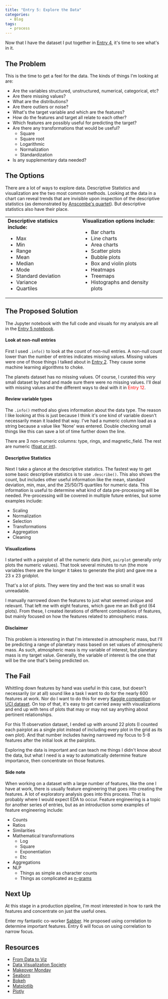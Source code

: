 ```yaml
---
title: "Entry 5: Explore the Data"
categories:
  - Blog
tags:
  - process
---
```


Now that I have the dataset I put together in [Entry 4](https://julielinx.github.io/blog/get_data/), it's time to see what's in it.

## The Problem

This is the time to get a feel for the data. The kinds of things I'm looking at are:

- Are the variables structured, unstructured, numerical, categorical, etc?
- Are there missing values?
- What are the distributions?
- Are there outliers or noise?
- What's the target variable and which are the features?
- How do the features and target all relate to each other?
- Which features are possibly useful for predicting the target?
- Are there any transformations that would be useful?
  - Square
  - Square root
  - Logarithmic
  - Normalization
  - Standardization
- Is any supplementary data needed?

## The Options

There are a lot of ways to explore data. Descriptive Statistics and visualization are the two most common methods. Looking at the data in a chart can reveal trends that are invisible upon inspection of the descriptive statistics (as demonstrated by [Anscombe's quartet](https://en.wikipedia.org/wiki/Anscombe%27s_quartet)). But descriptive statistics also have their place.

<table>
    <tr>
        <td><b>Descriptive statisics include:</b>
            <ul>
                <li>Max</li>
                <li>Min</li>
                <li>Range</li>
                <li>Mean</li>
                <li>Median</li>
                <li>Mode</li>
                <li>Standard deviation</li>
                <li>Variance</li>
                <li>Quartiles</li>
            </ul>
        </td>
        <td><b>Visualization options include:</b>
            <ul>
                <li>Bar charts</li>
                <li> Line charts</li>
                <li>Area charts</li>
                <li>Scatter plots</li>
                <li>Bubble plots</li>
                <li>Box and violin plots</li>
                <li>Heatmaps</li>
                <li>Treemaps</li>
                <li>Histographs and density plots</li>
            </ul>
        </td>
    </tr>
</table>

## The Proposed Solution

The Jupyter notebook with the full code and visuals for my analysis are all in the [Entry 5 notebook](https://github.com/julielinx/datascience_diaries/blob/master/01_ml_process/05_nb_EDA_viz.ipynb).

#### Look at non-null entries

First I used `.info()` to look at the count of non-null entries. A non-null count lower than the number of entries indicates missing values. Missing values were one of those things I talked about in [Entry 2](https://julielinx.github.io/blog/define_process/). They cause some machine learning algorithms to choke.

The planets dataset has no missing values. Of course, I curated this *very* small dataset by hand and made sure there were no missing values. I'll deal with missing values and the different ways to deal with it in <font color="red">Entry 12</font>.

#### Review variable types

The `.info()` method also gives information about the data type. The reason I like looking at this is just because I think it's one kind of variable doesn't necessarily mean it loaded that way. I've had a numeric column load as a string because a value like 'None' was entered. Double checking small things like this can save a lot of time further down the line.

There are 3 non-numeric columns: type, rings, and magnetic_field. The rest are numeric ([float or int](https://realpython.com/python-data-types/)).

#### Descriptive Statistics

Next I take a glance at the descriptive statistics. The fastest way to get some basic descriptive statistics is to use `.describe()`.  This also shows the count, but includes other useful information like the mean, standard deviation, min, max, and the 25/50/75 quartiles for numeric data. This information is useful to determine what kind of data pre-processing will be needed. Pre-processing will be covered in multiple future entries, but some examples include:

- Scaling
- Normalization
- Selection
- Transformations
- Aggregation
- Cleaning

#### Visualizations

I started with a pairplot of all the numeric data (hint, `pairplot` generally only plots the numeric values). That took several minutes to run (the more variables there are the longer it takes to generate the plot) and gave me a 23 x 23 gridplot.

That's a lot of plots. They were tiny and the text was so small it was unreadable.

I manually narrowed down the features to just what seemed unique and relevant. That left me with eight features, which gave me an 8x8 grid (64 plots). From these, I created iterations of different combinations of features, but mainly focused on how the features related to atmospheric mass.

#### Disclaimer

This problem is interesting in that I'm interested in atmospheric mass, but I'll be predicting a range of planetary mass based on set values of atmospheric mass. As such, atmospheric mass is my variable of interest, but planetary mass is my target value. Generally, the variable of interest is the one that will be the one that's being predicted on.

## The Fail

Whittling down features by hand was useful in this case, but doesn't necessarily (or at all) sound like a task I want to do for the nearly 600 features at work. Nor do I want to do this for every [Kaggle competition](https://www.kaggle.com/competitions) or [UCI dataset](https://archive.ics.uci.edu/ml/datasets.php). On top of that, it's easy to get carried away with visualizations and end up with tens of plots that may or may not say anything about pertinent relationships.

For this 11 observation dataset, I ended up with around 22 plots (I counted each pairplot as a single plot instead of including every plot in the grid as its own plot). And that number includes having narrowed my focus to 5-8 features after the initial look at the pairplots.

Exploring the data is important and can teach me things I didn't know about the data, but what I need is a way to automatically determine feature importance, then concentrate on those features.

#### Side note

When working on a dataset with a large number of features, like the one I have at work, there is usually feature engineering that goes into creating the features. A lot of exploratory analysis goes into this process. That is probably where I would expect EDA to occur. Feature engineering is a topic for another series of entries, but as an introduction some examples of feature engineering include:

- Counts
- Ratios
- Similarities
- Mathematical transformations
  - Log
  - Square
  - Exponentiation
  - Etc
- Aggregations
- NLP
  - Things as simple as character counts
  - Things as complicated as [n-grams](https://en.wikipedia.org/wiki/N-gram)

## Next Up

At this stage in a production pipeline, I'm most interested in how to rank the features and concentrate on just the useful ones.

Enter my fantastic co-worker [Sabber](https://medium.com/@sabber). He proposed using correlation to determine important features. Entry 6 will focus on using correlation to narrow focus.

## Resources

- [From Data to Viz](https://www.data-to-viz.com/)
- [Data Visualization Society](https://www.datavisualizationsociety.com/challenge)
- [Makeover Monday](https://www.makeovermonday.co.uk/)
- [Seaborn](https://seaborn.pydata.org/tutorial.html)
- [Bokeh](https://docs.bokeh.org/en/latest/index.html)
- [Matplotlib](https://matplotlib.org/contents.html)
- [Plotly](https://plot.ly/python/)